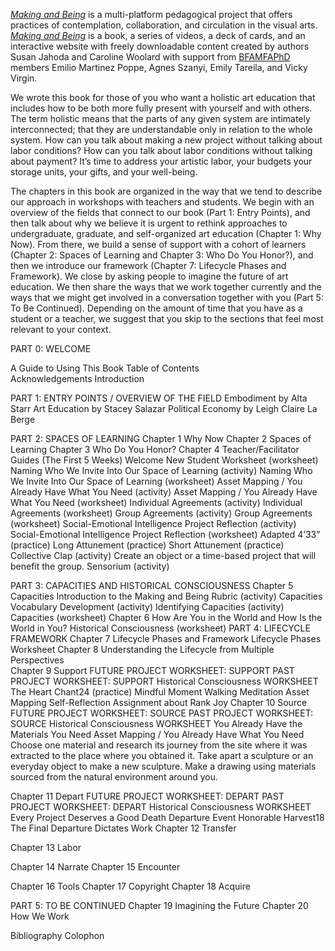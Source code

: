 [_Making and Being_](https://squareup.com/store/makingandbeing) is a multi-platform pedagogical project that offers practices of contemplation, collaboration, and circulation in the visual arts. [_Making and Being_](https://squareup.com/store/makingandbeing) is a book, a series of videos, a deck of cards, and an interactive website with freely downloadable content created by authors Susan Jahoda and Caroline Woolard with support from [BFAMFAPhD](http://bfamfaphd.com) members Emilio Martinez Poppe, Agnes Szanyi, Emily Tareila, and Vicky Virgin.

We wrote this book for those of you who want a holistic art education that includes how to be both more fully present with yourself and with others. The term holistic means that the parts of any given system are intimately interconnected; that they are understandable only in relation to the whole system. How can you talk about making a new project without talking about labor conditions? How can you talk about labor conditions without talking about payment? It’s time to address your artistic labor, your budgets your storage units, your gifts, and your well-being.


The chapters in this book are organized in the way that we tend to describe our approach in workshops with teachers and students. We begin with an overview of the fields that connect to our book (Part 1: Entry Points), and then talk about why we believe it is urgent to rethink approaches to undergraduate, graduate, and self-organized art education (Chapter 1: Why Now). From there, we build a sense of support with a cohort of learners (Chapter 2: Spaces of Learning and Chapter 3: Who Do You Honor?), and then we introduce our framework (Chapter 7: Lifecycle Phases and Framework). We close by asking people to imagine the future of art education. We then share the ways that we work together currently and the ways that we might get involved in a conversation together with you (Part 5: To Be Continued). Depending on the amount of time that you have as a student or a teacher, we suggest that you skip to the sections that feel most relevant to your context. 

PART 0: WELCOME

A Guide to Using This Book
Table of Contents  
Acknowledgements
Introduction 
 
PART 1: ENTRY POINTS / OVERVIEW OF THE FIELD
Embodiment by Alta Starr
Art Education by Stacey Salazar
	Political Economy by Leigh Claire La Berge
 
PART 2: SPACES OF LEARNING
Chapter 1	Why Now
Chapter 2	Spaces of Learning 
Chapter 3	Who Do You Honor? 
Chapter 4	Teacher/Facilitator Guides (The First 5 Weeks)
Welcome New Student Worksheet (worksheet)
			Naming Who We Invite Into Our Space of Learning (activity)
			Naming Who We Invite Into Our Space of Learning (worksheet)
			Asset Mapping / You Already Have What You Need (activity)
		Asset Mapping / You Already Have What You Need (worksheet)					Individual Agreements (activity)
			Individual Agreements (worksheet)
			Group Agreements (activity)
			Group Agreements (worksheet)
Social-Emotional Intelligence Project Reflection (activity)			Social-Emotional Intelligence Project Reflection (worksheet)
			Adapted 4’33” (practice)
			Long Attunement (practice)
			Short Attunement (practice)
			Collective Clap (activity)
			Create an object or a time-based project that will benefit the group.
			Sensorium (activity)				

PART 3: CAPACITIES AND HISTORICAL CONSCIOUSNESS
Chapter 5	Capacities
Introduction to the Making and Being Rubric (activity)
Capacities Vocabulary Development (activity)
Identifying Capacities (activity)
Capacities (worksheet)
Chapter 6	How Are You in the World and How Is the World in You? 
Historical Consciousness (worksheet)
PART 4: LIFECYCLE FRAMEWORK
Chapter 7	Lifecycle Phases and Framework
Lifecycle Phases Worksheet
Chapter 8	Understanding the Lifecycle from Multiple Perspectives  
Chapter 9        	Support
FUTURE PROJECT WORKSHEET: SUPPORT
PAST PROJECT WORKSHEET: SUPPORT
Historical Consciousness WORKSHEET 
The Heart Chant24 (practice)
Mindful Moment
Walking Meditation
Asset Mapping
Self-Reflection Assignment about Rank
Joy
Chapter 10	Source
FUTURE PROJECT WORKSHEET: SOURCE
PAST PROJECT WORKSHEET: SOURCE
Historical Consciousness WORKSHEET 
You Already Have the Materials You Need
Asset Mapping / You Already Have What You Need
Choose one material and research its journey from the site where it was extracted to the place where you obtained it. 
Take apart a sculpture or an everyday object to make a new sculpture. 
Make a drawing using materials sourced from the natural environment around you.
 
Chapter 11	Depart
FUTURE PROJECT WORKSHEET: DEPART
PAST PROJECT WORKSHEET: DEPART
Historical Consciousness WORKSHEET
				Every Project Deserves a Good Death 
				Departure Event
				Honorable Harvest18 
				The Final Departure Dictates Work
Chapter 12	Transfer
 
 
Chapter 13	Labor
 
Chapter 14	Narrate
Chapter 15	Encounter
 
Chapter 16	Tools
Chapter 17	Copyright
Chapter 18	Acquire
 
 
PART 5: TO BE CONTINUED
Chapter 19	Imagining the Future
Chapter 20	How We Work
 
Bibliography
Colophon

